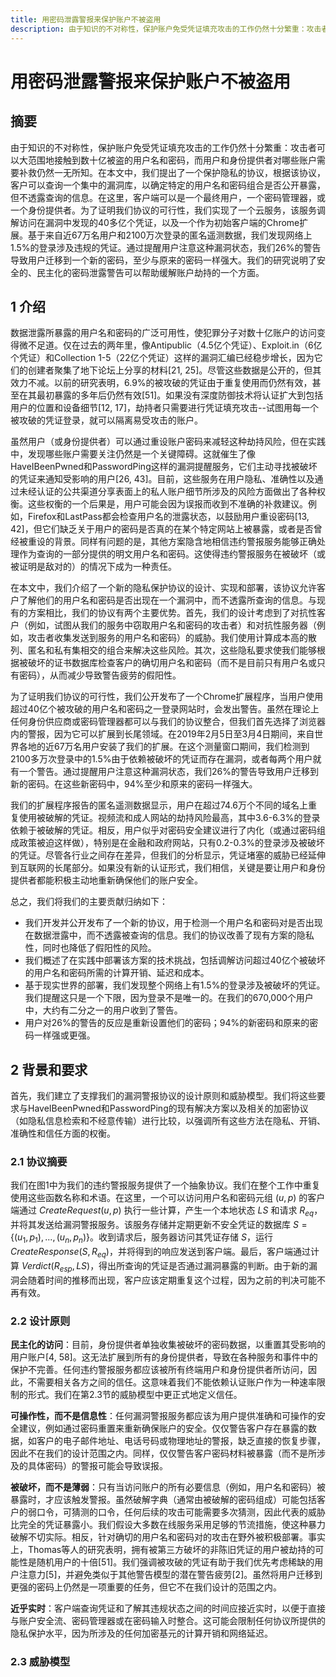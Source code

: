 ```yaml
---
title: 用密码泄露警报来保护账户不被盗用
description: 由于知识的不对称性，保护账户免受凭证填充攻击的工作仍然十分繁重：攻击者可以大范围地接触到数十亿被盗的用户名和密码，而用户和身份提供者对哪些账户需要补救仍然一无所知。在本文中，我们提出了一个保护隐私的协议，根据该协议，客户可以查询一个集中的漏洞库，以确定特定的用户名和密码组合是否公开暴露，但不透露查询的信息。在这里，客户端可以是一个最终用户，一个密码管理器，或一个身份提供者。为了证明我们协议的可行性，我们实现了一个云服务，该服务调解访问在漏洞中发现的40多亿个凭证，以及一个作为初始客户端的Chrome扩展。基于来自近67万名用户和2100万次登录的匿名遥测数据，我们发现网络上1.5%的登录涉及违…
---
```

# 用密码泄露警报来保护账户不被盗用

## 摘要

由于知识的不对称性，保护账户免受凭证填充攻击的工作仍然十分繁重：攻击者可以大范围地接触到数十亿被盗的用户名和密码，而用户和身份提供者对哪些账户需要补救仍然一无所知。在本文中，我们提出了一个保护隐私的协议，根据该协议，客户可以查询一个集中的漏洞库，以确定特定的用户名和密码组合是否公开暴露，但不透露查询的信息。在这里，客户端可以是一个最终用户，一个密码管理器，或一个身份提供者。为了证明我们协议的可行性，我们实现了一个云服务，该服务调解访问在漏洞中发现的40多亿个凭证，以及一个作为初始客户端的Chrome扩展。基于来自近67万名用户和2100万次登录的匿名遥测数据，我们发现网络上1.5%的登录涉及违规的凭证。通过提醒用户注意这种漏洞状态，我们26%的警告导致用户迁移到一个新的密码，至少与原来的密码一样强大。我们的研究说明了安全的、民主化的密码泄露警告可以帮助缓解账户劫持的一个方面。

## 1 介绍

数据泄露所暴露的用户名和密码的广泛可用性，使犯罪分子对数十亿账户的访问变得微不足道。仅在过去的两年里，像Antipublic（4.5亿个凭证）、Exploit.in（6亿个凭证）和Collection 1-5（22亿个凭证）这样的漏洞汇编已经稳步增长，因为它们的创建者聚集了地下论坛上分享的材料[21, 25]。尽管这些数据是公开的，但其效力不减。以前的研究表明，6.9%的被攻破的凭证由于重复使用而仍然有效，甚至在其最初暴露的多年后仍然有效[51]。如果没有深度防御技术将认证扩大到包括用户的位置和设备细节[12, 17]，劫持者只需要进行凭证填充攻击--试图用每一个被攻破的凭证登录，就可以隔离易受攻击的账户。

虽然用户（或身份提供者）可以通过重设账户密码来减轻这种劫持风险，但在实践中，发现哪些账户需要关注仍然是一个关键障碍。这就催生了像HaveIBeenPwned和PasswordPing这样的漏洞提醒服务，它们主动寻找被破坏的凭证来通知受影响的用户[26, 43]。目前，这些服务在用户隐私、准确性以及通过未经认证的公共渠道分享表面上的私人账户细节所涉及的风险方面做出了各种权衡。这些权衡的一个后果是，用户可能会因为误报而收到不准确的补救建议。例如，Firefox和LastPass都会检查用户名的泄露状态，以鼓励用户重设密码[13, 42]，但它们缺乏关于用户的密码是否真的在某个特定网站上被暴露，或者是否曾经被重设的背景。同样有问题的是，其他方案隐含地相信违约警报服务能够正确处理作为查询的一部分提供的明文用户名和密码。这使得违约警报服务在被破坏（或被证明是敌对的）的情况下成为一种责任。

在本文中，我们介绍了一个新的隐私保护协议的设计、实现和部署，该协议允许客户了解他们的用户名和密码是否出现在一个漏洞中，而不透露所查询的信息。与现有的方案相比，我们的协议有两个主要优势。首先，我们的设计考虑到了对抗性客户（例如，试图从我们的服务中窃取用户名和密码的攻击者）和对抗性服务器（例如，攻击者收集发送到服务的用户名和密码）的威胁。我们使用计算成本高的散列、匿名和私有集相交的组合来解决这些风险。其次，这些隐私要求使我们能够根据被破坏的证书数据库检查客户的确切用户名和密码（而不是目前只有用户名或只有密码），从而减少导致警告疲劳的假阳性。

为了证明我们协议的可行性，我们公开发布了一个Chrome扩展程序，当用户使用超过40亿个被攻破的用户名和密码之一登录网站时，会发出警告。虽然在理论上任何身份供应商或密码管理器都可以与我们的协议整合，但我们首先选择了浏览器内的警报，因为它可以扩展到长尾领域。在2019年2月5日至3月4日期间，来自世界各地的近67万名用户安装了我们的扩展。在这个测量窗口期间，我们检测到2100多万次登录中的1.5%由于依赖被破坏的凭证而存在漏洞，或者每两个用户就有一个警告。通过提醒用户注意这种漏洞状态，我们26%的警告导致用户迁移到新的密码。在这些新密码中，94%至少和原来的密码一样强大。

我们的扩展程序报告的匿名遥测数据显示，用户在超过74.6万个不同的域名上重复使用被破解的凭证。视频流和成人网站的劫持风险最高，其中3.6-6.3%的登录依赖于被破解的凭证。相反，用户似乎对密码安全建议进行了内化（或通过密码组成政策被迫这样做），特别是在金融和政府网站，只有0.2-0.3%的登录涉及被破坏的凭证。尽管各行业之间存在差异，但我们的分析显示，凭证堵塞的威胁已经延伸到互联网的长尾部分。如果没有新的认证形式，我们相信，关键是要让用户和身份提供者都能积极主动地重新确保他们的账户安全。

总之，我们将我们的主要贡献归纳如下：

- 我们开发并公开发布了一个新的协议，用于检测一个用户名和密码对是否出现在数据泄露中，而不透露被查询的信息。我们的协议改善了现有方案的隐私性，同时也降低了假阳性的风险。
- 我们概述了在实践中部署该方案的技术挑战，包括调解访问超过40亿个被破坏的用户名和密码所需的计算开销、延迟和成本。
- 基于现实世界的部署，我们发现整个网络上有1.5%的登录涉及被破坏的凭证。我们提醒这只是一个下限，因为登录不是唯一的。在我们的670,000个用户中，大约有二分之一的用户收到了警告。
- 用户对26%的警告的反应是重新设置他们的密码；94%的新密码和原来的密码一样强或更强。

## 2 背景和要求

首先，我们建立了支撑我们的漏洞警报协议的设计原则和威胁模型。我们将这些要求与HaveIBeenPwned和PasswordPing的现有解决方案以及相关的加密协议（如隐私信息检索和不经意传输）进行比较，以强调所有这些方法在隐私、开销、准确性和信任方面的权衡。

### 2.1 协议摘要

我们在图1中为我们的违约警报服务提供了一个抽象协议。我们在整个工作中重复使用这些函数名称和术语。在这里，一个可以访问用户名和密码元组 $(u, p)$ 的客户端通过 $CreateRequest(u, p)$ 执行一些计算，产生一个本地状态 $LS$ 和请求 $R_{eq}$，并将其发送给漏洞警报服务。该服务存储并定期更新不安全凭证的数据库 $S = \{(u_1, p_1), ...  , (u_n, p_n)\}$。收到请求后，服务器访问其凭证存储 $S$，运行 $CreateResponse(S, R_{eq})$，并将得到的响应发送到客户端。最后，客户端通过计算 $Verdict(R_{esp}, LS)$，得出所查询的凭证是否通过漏洞暴露的判断。由于新的漏洞会随着时间的推移而出现，客户应该定期重复这个过程，因为之前的判决可能不再有效。

### 2.2 设计原则

**民主化的访问**：目前，身份提供者单独收集被破坏的密码数据，以重置其受影响的用户账户[4, 58]。这无法扩展到所有的身份提供者，导致在各种服务和事件中的保护不完善。任何违约警报服务都应该被所有终端用户和身份提供者所访问，因此，不需要相关各方之间的信任。这意味着我们不能依赖认证账户作为一种速率限制的形式。我们在第2.3节的威胁模型中更正式地定义信任。

**可操作性，而不是信息性**：任何漏洞警报服务都应该为用户提供准确和可操作的安全建议，例如通过密码重置来重新确保账户的安全。仅仅警告客户存在暴露的数据，如客户的电子邮件地址、电话号码或物理地址的警报，缺乏直接的恢复步骤，因此不在我们的设计范围之内。同样，仅仅警告客户密码材料被暴露（而不是所涉及的具体密码）的警报可能会导致误报。

**被破坏，而不是薄弱**：只有当访问账户的所有必要信息（例如，用户名和密码）被暴露时，才应该触发警报。虽然破解字典（通常由被破解的密码组成）可能包括客户的弱口令，可猜测的口令，任何后续的攻击可能需要多次猜测，因此代表的威胁比完全的凭证暴露小。我们假设大多数在线服务采用足够的节流措施，使这种暴力破解不切实际。相反，针对确切的用户名和密码对的攻击在野外被积极部署。事实上，Thomas等人的研究表明，拥有被第三方破坏的非陈旧凭证的用户被劫持的可能性是随机用户的十倍[51]。我们强调被攻破的凭证有助于我们优先考虑稀缺的用户注意力[5]，并避免类似于其他警告模型的潜在警告疲劳[2]。虽然将用户迁移到更强的密码上仍然是一项重要的任务，但它不在我们设计的范围之内。

**近乎实时**：客户端查询凭证和了解其违规状态之间的时间应接近实时，以便于直接与账户安全流、密码管理器或在密码输入时整合。这可能会限制任何协议所提供的隐私保护水平，因为所涉及的任何加密基元的计算开销和网络延迟。

### 2.3 威胁模型

